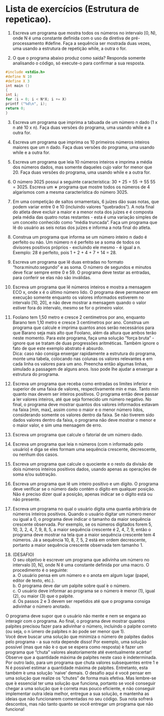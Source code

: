# Lista de exercícios (Estrutura de repeticao).

1. Escreva um programa que mostra todos os números no intervalo [0, N), onde N é uma constante definida com o uso da diretiva de pré-processamento #define. Faça a sequência ser mostrada duas vezes, uma usando a estrutura de repetição while, a outra o for.

2. O que o programa abaixo produz como saída? Responda somente analisando o código, só execute-o para confirmar a sua resposta.
```C
#include <stdio.h>
#define N 10
#define X 3
int main ()
{
int i;
for (i = 0; i < N*X; i += X)
printf ("%d\n", i);
return 0;
}
```

3. Escreva um programa que imprima a tabuada de um número n dado (1 x n até 10 x n). Faça duas versões do programa, uma usando while e a outra for.

4. Escreva um programa que imprima os 10 primeiros números inteiros maiores que um n dado. Faça duas versões do programa, uma usando while e a outra for.

5. Escreva um programa que leia 10 números inteiros e imprima a média dos números dados, mas somente daqueles cujo valor for menor que 20. Faça duas versões do programa, uma usando while e a outra for.

6. O número 3025 possui a seguinte caracterı́stica: 30 + 25 = 55 → 55 55 = 3025. Escreva um ∗ programa que mostre todos os números de 4 algarismos com a mesma característica do número 3025.

7. Em uma competição de saltos ornamentais, 6 juízes dão suas notas, que podem variar entre 0 e 10 (incluindo valores “quebrados”). A nota final do atleta deve excluir a maior e a menor nota dos juízes e é composta pela média das quatro notas restantes - esta é uma variação simples de um
conceito conhecido como “média truncada”. Faça um programa que lê do usuário as seis notas dos juízes e informa a nota final do atleta.

8. Construa um programa que informa se um número inteiro n dado é perfeito ou não. Um número n é perfeito se a soma de todos os divisores positivos próprios - excluindo ele mesmo - é igual a n. <br>
Exemplo: 28 é perfeito, pois 1 + 2 + 4 + 7 + 14 = 28.

9. Escreva um programa que lê duas entradas no formato “hora:minuto:segundo” e as soma. O número de segundos e minutos deve ficar sempre entre 0 e 59. O programa deve testar as entradas, para conferir se elas não são inválidas.

10. Escreva um programa que lê números inteiros e mostra a mensagem ECO x, onde x é o último número lido. O programa deve permanecer em  execução somente enquanto os valores informados estiverem no intervalo [10, 20], e não deve mostrar a mensagem quando o valor estiver fora do
intervalo, mesmo se for o primeiro valor.

11. Foolano tem 1,50 metro e cresce 2 centímetros por ano, enquanto Barano tem 1,10 metro e cresce 3 centímetros por ano. Construa um programa que calcule e imprima quantos anos serão necessários para que Barano seja mais alto que Foolano, além da altura que ambos terão neste momento. Para este programa, faça uma solução “força bruta” - ignore que se tratam de duas progressões aritméticas. Também ignore o fato de que este exemplo abstrato é absurdo.<br>
Dica: caso não consiga enxergar rapidamente a estrutura do programa, monte uma tabela, colocando nas colunas os valores relevantes e em cada linha os valores para um ano. Preencha então algumas linhas, simulado a passagem de alguns anos. Isso pode lhe ajudar a enxergar a estrutura do
programa.

12. Escreva um programa que receba como entradas os limites inferior e superior de uma faixa de valores, respectivamente min e max. Tanto min quanto max devem ser inteiros positivos. O programa então deve passar a ler valores inteiros, até que seja fornecido um número negativo. No final, o programa deve mostrar quantos dos valores informados estavam na faixa [min, max], assim como o maior e o menor número lidos, considerando somente os valores dentro da faixa. Se não tiverem sido dados valores dentro da faixa, o programa não deve mostrar o menor e o maior valor, e sim uma mensagem de erro.

13. Escreva um programa que calcule o fatorial de um número dado.

14. Escreva um programa que leia n números (com n informado pelo usuário) e diga se eles formam uma sequência crescente, decrescente, ou nenhum dos casos.

15. Escreva um programa que calcule o quociente e o resto da divisão de dois números inteiros positivos dados, usando apenas as operações de soma e/ou subtração.

16. Escreva um programa que lê um inteiro positivo e um dígito. O programa deve verificar se o número dado contém o dígito em qualquer posição. Não é preciso dizer qual a posição, apenas indicar se o dígito está ou não presente.

17. Escreva um programa no qual o usuário digita uma quantia arbitrária de números inteiros positivos. Quando o usuário digitar um número menor ou igual a 0, o programa deve indicar o tamanho da maior sequência crescente observada. Por exemplo, se os números digitados forem 5, 10, 3, 2, 4,
7, 9, 8, 5, a maior sequência crescente é 2, 4, 7, 9, então o programa deve mostrar na tela que a maior sequência crescente tem 4 números. Já a sequência 10, 8, 7, 5, 2 está em ordem decrescente, portanto a maior sequência crescente observada tem tamanho 1.

18. (DESAFIO)<br>
O seu objetivo  ́e escrever um programa que adivinha um número no intervalo [0, N], onde N ́é uma constante definida por uma macro. O  procedimento é o seguinte:<br>
a. O usuário pensa em um número e o anota em algum lugar (papel, editor de texto, etc.).<br>
b. O programa deve dar um palpite sobre qual ́e o número.<br>
c. O usuário deve informar ao programa se o número  ́e menor (1), igual (2), ou maior (3) que o palpite.<br>
d. Os passos 2 e 3 devem ser repetidos até que o programa consiga adivinhar o número anotado.<br>

O programa deve supor que o usuário não mente e nem se engana ao interagir com o programa. Ao final, o programa deve mostrar quantos palpites precisou fazer para adivinhar o número, incluindo o palpite correto (ou seja, o n ́umero de palpites n ̃ao pode ser menor que 1).<br>
Você deve buscar uma solução que minimiza o número de palpites dados pelo programa - a sua nota depende disso! Por exemplo, uma solução possível (mas que não ́e o que se espera como resposta) ́e fazer um programa que “chuta” valores aleatoriamente até eventualmente acertar! Observe que a quantidade máxima de palpites neste caso ́e indeterminada. Por outro lado, para um programa que chuta valores subsequentes entre 1 e N é possível estimar a quantidade máxima de palpites. Entretanto, esta também  ́e uma solução 'naive' demais. O desafio aqui é você pensar em uma solução que realize os “chutes” de forma mais efetiva. Mas lembre-se que ́e essencial ter uma solução que funciona, portanto se você conseguir chegar a uma solução que  ́e correta mas pouco eficiente, e não conseguir implementar outra ideia melhor, entregue a sua solução, e mantenha as ideias que não funcionarem comentadas no seu código. Sua nota sofrerá descontos, mas não tanto quanto se você entregar um programa que não funciona!





